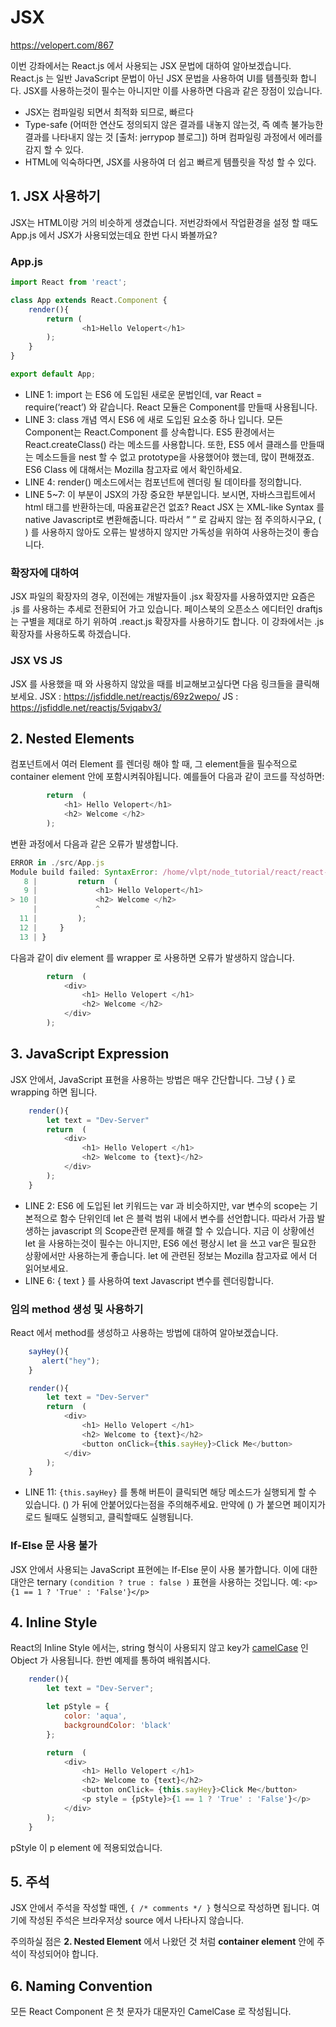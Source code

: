 # JSX

<https://velopert.com/867>

이번 강좌에서는 React.js 에서 사용되는 JSX 문법에 대하여 알아보겠습니다. React.js 는 일반 JavaScript 문법이 아닌 JSX 문법을 사용하여 UI를 템플릿화 합니다. JSX를 사용하는것이 필수는 아니지만 이를 사용하면 다음과 같은 장점이 있습니다.

- JSX는 컴파일링 되면서 최적화 되므로, 빠르다
- Type-safe (어떠한 연산도 정의되지 않은 결과를 내놓지 않는것, 즉 예측 불가능한 결과를 나타내지 않는 것 [출처: jerrypop 블로그]) 하며 컴파일링 과정에서 에러를 감지 할 수 있다.
- HTML에 익숙하다면, JSX를 사용하여 더 쉽고 빠르게 템플릿을 작성 할 수 있다.

## 1. JSX 사용하기

JSX는 HTML이랑 거의 비슷하게 생겼습니다. 저번강좌에서 작업환경을 설정 할 때도 App.js 에서 JSX가 사용되었는데요 한번 다시 봐볼까요?

### App.js

```js
import React from 'react';

class App extends React.Component {
    render(){
        return (
                <h1>Hello Velopert</h1>
        );
    }
}

export default App;
```

- LINE 1: import 는 ES6 에 도입된 새로운 문법인데, var React = require(‘react’) 와 같습니다. React 모듈은 Component를 만들때 사용됩니다.
- LINE 3: class 개념 역시 ES6 에 새로 도입된 요소중 하나 입니다. 모든 Component는 React.Component 를 상속합니다. ES5 환경에서는 React.createClass() 라는 메소드를 사용합니다.  또한, ES5 에서 클래스를 만들때는 메소드들을 nest 할 수 없고 prototype을 사용했어야 했는데, 많이 편해졌죠. ES6 Class 에 대해서는 Mozilla 참고자료 에서 확인하세요.
- LINE 4: render() 메소드에서는 컴포넌트에 렌더링 될 데이타를 정의합니다.
- LINE 5~7: 이 부분이 JSX의 가장 중요한 부분입니다. 보시면, 자바스크립트에서 html 태그를 반환하는데, 따옴표같은건 없죠? React JSX 는 XML-like Syntax 를 native Javascript로 변환해줍니다.  따라서 ” ” 로 감싸지 않는 점 주의하시구요, ( ) 를 사용하지 않아도 오류는 발생하지 않지만 가독성을 위하여 사용하는것이 좋습니다.

### 확장자에 대하여

JSX 파일의 확장자의 경우, 이전에는 개발자들이 .jsx 확장자를 사용하였지만 요즘은 .js 를 사용하는 추세로 전환되어 가고 있습니다. 페이스북의 오픈소스 에디터인 draftjs 는 구별을 제대로 하기 위하여 .react.js 확장자를 사용하기도 합니다. 이 강좌에서는 .js 확장자를 사용하도록 하겠습니다.

### JSX VS JS

JSX 를 사용했을 때 와 사용하지 않았을 때를 비교해보고싶다면 다음 링크들을 클릭해보세요.
JSX : <https://jsfiddle.net/reactjs/69z2wepo/>
JS : <https://jsfiddle.net/reactjs/5vjqabv3/>

## 2. Nested Elements

컴포넌트에서 여러 Element 를 렌더링 해야 할 때, 그 element들을 필수적으로 container element 안에 포함시켜줘야됩니다.
예를들어 다음과 같이 코드를 작성하면:

```js
        return  (
            <h1> Hello Velopert</h1>
            <h2> Welcome </h2>
        );
```

변환 과정에서 다음과 같은 오류가 발생합니다.

```js
ERROR in ./src/App.js
Module build failed: SyntaxError: /home/vlpt/node_tutorial/react/react-tutorials/03-jsx/src/App.js: Adjacent JSX elements must be wrapped in an enclosing tag (10:12)
   8 |         return  (
   9 |             <h1> Hello Velopert</h1>
> 10 |             <h2> Welcome </h2>
     |             ^
  11 |         );
  12 |     }
  13 | }
```

다음과 같이 div element 를 wrapper 로 사용하면 오류가 발생하지 않습니다.

```js
        return  (
            <div>
                <h1> Hello Velopert </h1>
                <h2> Welcome </h2>
            </div>
        );
```

## 3. JavaScript Expression

JSX 안에서, JavaScript 표현을 사용하는 방법은 매우 간단합니다. 그냥 { } 로 wrapping 하면 됩니다.

```js
    render(){
        let text = "Dev-Server"
        return  (
            <div>
                <h1> Hello Velopert </h1>
                <h2> Welcome to {text}</h2>
            </div>
        );
    }
```

- LINE 2: ES6 에 도입된 let 키워드는 var 과 비슷하지만, var 변수의 scope는 기본적으로 함수 단위인데 let 은 블럭 범위 내에서 변수를 선언합니다. 따라서 가끔 발생하는 javascript 의 Scope관련 문제를 해결 할 수 있습니다. 지금 이 상황에선 let 을 사용하는것이 필수는 아니지만, ES6 에선 평상시 let 을 쓰고 var은 필요한 상황에서만 사용하는게 좋습니다. let 에 관련된 정보는 Mozilla 참고자료 에서 더 읽어보세요.
- LINE 6: { text } 를 사용하여 text Javascript 변수를 렌더링합니다.

### 임의 method 생성 및 사용하기

React 에서 method를 생성하고 사용하는 방법에 대하여 알아보겠습니다.

```js
    sayHey(){
       alert("hey");
    }

    render(){
        let text = "Dev-Server"
        return  (
            <div>
                <h1> Hello Velopert </h1>
                <h2> Welcome to {text}</h2>
                <button onClick={this.sayHey}>Click Me</button>
            </div>
        );
    }
```

- LINE 11:  `{this.sayHey}` 를 통해 버튼이 클릭되면 해당 메소드가 실행되게 할 수 있습니다.  () 가 뒤에 안붙어있다는점을 주의해주세요. 만약에 () 가 붙으면 페이지가 로드 될때도 실행되고, 클릭할때도 실행됩니다.

### If-Else 문 사용 불가

JSX 안에서 사용되는 JavaScript 표현에는 If-Else 문이 사용 불가합니다. 이에 대한 대안은 ternary `(condition ? true : false )` 표현을 사용하는 것입니다.
예:  `<p>{1 == 1 ? 'True' : 'False'}</p>`

## 4. Inline Style

React의 Inline Style 에서는, string 형식이 사용되지 않고 key가 [camelCase](https://zetawiki.com/wiki/%EC%B9%B4%EB%A9%9C%ED%91%9C%EA%B8%B0%EB%B2%95_camelCase,_%ED%8C%8C%EC%8A%A4%EC%B9%BC%ED%91%9C%EA%B8%B0%EB%B2%95_PascalCase) 인 Object 가 사용됩니다.
한번 예제를 통하여 배워봅시다.

```js
    render(){
        let text = "Dev-Server";

        let pStyle = {
            color: 'aqua',
            backgroundColor: 'black'
        };

        return  (
            <div>
                <h1> Hello Velopert </h1>
                <h2> Welcome to {text}</h2>
                <button onClick= {this.sayHey}>Click Me</button>
                <p style = {pStyle}>{1 == 1 ? 'True' : 'False'}</p>
            </div>
        );
    }
```

pStyle 이 p element 에 적용되었습니다.

## 5. 주석

JSX 안에서 주석을 작성할 때엔, `{ /* comments */ }` 형식으로 작성하면 됩니다. 여기에 작성된 주석은 브라우저상 source 에서 나타나지 않습니다.

주의하실 점은 **2. Nested Element** 에서 나왔던 것 처럼 **container element** 안에 주석이 작성되어야 합니다.

## 6. Naming Convention

모든 React Component 은 첫 문자가 대문자인 CamelCase 로 작성됩니다.
